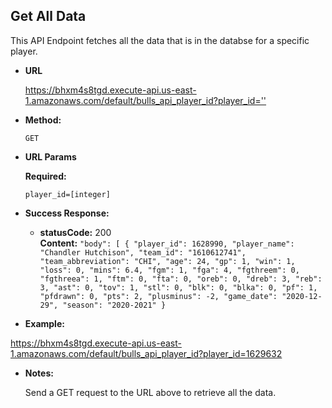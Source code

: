 **Get All Data**
----
  This API Endpoint fetches all the data that is in the databse for a specific player.
  
* **URL**

  <https://bhxm4s8tgd.execute-api.us-east-1.amazonaws.com/default/bulls_api_player_id?player_id=''>

* **Method:**
  
  `GET`

  
*  **URL Params**

   **Required:**
 
   `player_id=[integer]`


* **Success Response:**
  

  * **statusCode:** 200 <br />
    **Content:** `"body": [
        {
            "player_id": 1628990,
            "player_name": "Chandler Hutchison",
            "team_id": "1610612741",
            "team_abbreviation": "CHI",
            "age": 24,
            "gp": 1,
            "win": 1,
            "loss": 0,
            "mins": 6.4,
            "fgm": 1,
            "fga": 4,
            "fgthreem": 0,
            "fgthreea": 1,
            "ftm": 0,
            "fta": 0,
            "oreb": 0,
            "dreb": 3,
            "reb": 3,
            "ast": 0,
            "tov": 1,
            "stl": 0,
            "blk": 0,
            "blka": 0,
            "pf": 1,
            "pfdrawn": 0,
            "pts": 2,
            "plusminus": -2,
            "game_date": "2020-12-29",
            "season": "2020-2021"
        }`
 

* **Example:**

<https://bhxm4s8tgd.execute-api.us-east-1.amazonaws.com/default/bulls_api_player_id?player_id=1629632>

* **Notes:**

  Send a GET request to the URL above to retrieve all the data.
